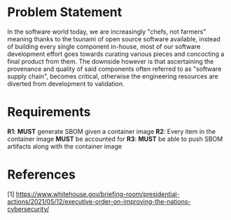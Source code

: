 # Problem Statement

In the software world today, we are increasingly "chefs, not farmers" meaning
thanks to the tsunami of open source software available, instead of building
every single component in-house, most of our software development effort goes
towards curating various pieces and concocting a final product from them. The
downside however is that ascertaining the provenance and quality of said
components often referred to as "software supply chain", becomes critical,
otherwise the engineering resources are diverted from development to
validation.

# Requirements

**R1**: **MUST** generate SBOM given a container image
**R2**: Every item in the container image **MUST** be accounted for
**R3**: **MUST** be able to push SBOM artifacts along with the container image

# References

[1] https://www.whitehouse.gov/briefing-room/presidential-actions/2021/05/12/executive-order-on-improving-the-nations-cybersecurity/
